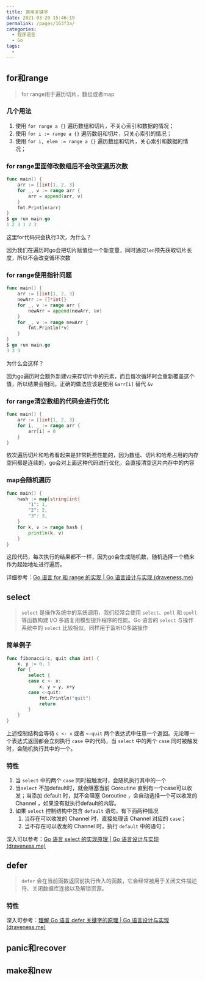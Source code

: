 ```yaml
---
title: 常用关键字
date: 2021-03-20 15:46:19
permalink: /pages/163f3a/
categories:
  - 程序语言
  - Go
tags:
  - 
---
```


## for和range

> for range用于遍历切片，数组或者map

### 几个用法

1. 使用 `for range a {}` 遍历数组和切片，不关心索引和数据的情况；
2. 使用 `for i := range a {}` 遍历数组和切片，只关心索引的情况；
3. 使用 `for i, elem := range a {}` 遍历数组和切片，关心索引和数据的情况；

### for range里面修改数组后不会改变遍历次数

```go
func main() {
	arr := []int{1, 2, 3}
	for _, v := range arr {
		arr = append(arr, v)
	}
	fmt.Println(arr)
}
$ go run main.go
1 2 3 1 2 3
```

这里for代码只会执行3次，为什么？

因为我们在遍历时go会把切片赋值给一个新变量，同时通过`len`预先获取切片长度，所以不会改变循环次数

### for range使用指针问题

```go
func main() {
	arr := []int{1, 2, 3}
	newArr := []*int{}
	for _, v := range arr {
		newArr = append(newArr, &v)
	}
	for _, v := range newArr {
		fmt.Println(*v)
	}
}
$ go run main.go
3 3 3
```

为什么会这样？

因为go遍历时会额外新建`V2`来存切片中的元素，而且每次循环时会重新覆盖这个值，所以结果会相同。正确的做法应该是使用 `&arr[i]` 替代 `&v`

### for range清空数组的代码会进行优化

```go
func main() {
	arr := []int{1, 2, 3}
	for i, _ := range arr {
		arr[i] = 0
	}
}
```

依次遍历切片和哈希看起来是非常耗费性能的，因为数组、切片和哈希占用的内存空间都是连续的，go会对上面这种代码进行优化，会直接清空这片内存中的内容

### map会随机遍历

```go
func main() {
	hash := map[string]int{
		"1": 1,
		"2": 2,
		"3": 3,
	}
	for k, v := range hash {
		println(k, v)
	}
}
```

这段代码，每次执行的结果都不一样，因为go会生成随机数，随机选择一个桶来作为起始地址进行遍历。

详细参考：[Go 语言 for 和 range 的实现 | Go 语言设计与实现 (draveness.me)](https://draveness.me/golang/docs/part2-foundation/ch05-keyword/golang-for-range/)

## select

> `select` 是操作系统中的系统调用，我们经常会使用 `select`、`poll` 和 `epoll` 等函数构建 I/O 多路复用模型提升程序的性能。Go 语言的 `select` 与操作系统中的 `select` 比较相似，同样用于监听IO多路操作

### 简单例子

```go
func fibonacci(c, quit chan int) {
	x, y := 0, 1
	for {
		select {
		case c <- x:
			x, y = y, x+y
		case <-quit:
			fmt.Println("quit")
			return
		}
	}
}
```

上述控制结构会等待 `c <- x` 或者 `<-quit` 两个表达式中任意一个返回。无论哪一个表达式返回都会立刻执行 `case` 中的代码，当 `select` 中的两个 `case` 同时被触发时，会随机执行其中的一个。

### 特性

1. 当 `select` 中的两个 `case` 同时被触发时，会随机执行其中的一个
2. 当`select` 不加default时，就会阻塞当前 Goroutine 直到有一个case可以收发；当添加 default 时，就不会阻塞 Goroutine ，会自动选择一个可以收发的 Channel ，如果没有就执行default的内容。
3. 如果 `select` 控制结构中包含 `default` 语句，有下面两种情况
   1. 当存在可以收发的 Channel 时，直接处理该 Channel 对应的 `case`；
   2. 当不存在可以收发的 Channel 时，执行 `default` 中的语句；



深入可以参考：[Go 语言 select 的实现原理 | Go 语言设计与实现 (draveness.me)](https://draveness.me/golang/docs/part2-foundation/ch05-keyword/golang-select/)

## defer

>  `defer` 会在当前函数返回前执行传入的函数，它会经常被用于关闭文件描述符、关闭数据库连接以及解锁资源。

### 特性



深入可参考：[理解 Go 语言 defer 关键字的原理 | Go 语言设计与实现 (draveness.me)](https://draveness.me/golang/docs/part2-foundation/ch05-keyword/golang-defer/)

## panic和recover

## make和new

